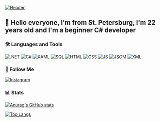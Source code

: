 [![Header](https://github.com/DedmasterDeveloper/DedmasterDeveloper/blob/main/assets/header.png)](https://www.instagram.com/dedmaster.developer/)

## 👋 Hello everyone, I'm from St. Petersburg, I'm 22 years old and I'm a beginner C# developer

### 🛠 Languages and Tools
![.NET](https://img.shields.io/badge/-.NET-2a2a2a?style=for-the-badge&logo=.NET&logoColor=652e79)
![C#](https://img.shields.io/badge/-C%23-2a2a2a?style=for-the-badge&logo=C&logoColor=652e79)
![XAML](https://img.shields.io/badge/-XAML-2a2a2a?style=for-the-badge&logo=XAML)
![SQL](https://img.shields.io/badge/-SQL-2a2a2a?style=for-the-badge&logo=mysql)
![HTML](https://img.shields.io/badge/-HTML-2a2a2a?style=for-the-badge&logo=html5)
![CSS](https://img.shields.io/badge/-CSS-2a2a2a?style=for-the-badge&logo=CSS3&logoColor=159aea)
![JS](https://shields.io/badge/JavaScript-F7DF1E?logo=JavaScript&logoColor=000&style=flat-square)
![JSOM](https://img.shields.io/badge/-JSON-2a2a2a?style=for-the-badge&logo=JSON)
![XML](https://img.shields.io/badge/-XML-2a2a2a?style=for-the-badge&logo=XML)

### 📲 Follow Me
[![Instagram](https://img.shields.io/badge/-Instagram-2a2a2a?style=for-the-badge&logo=instagram&)](https://www.instagram.com/dedmaster.developer/)

### 📊 Stats
[![Anurag's GitHub stats](https://github-readme-stats.vercel.app/api?username=DedmasterDeveloper&count_private=true&theme=onedark&show_icons=true)](https://github.com/anuraghazra/github-readme-stats)  

[![Top Langs](https://github-readme-stats.vercel.app/api/top-langs/?username=DedmasterDeveloper)](https://github.com/anuraghazra/github-readme-stats)
<!--
### Hi there 👋
**DedmasterDeveloper/DedmasterDeveloper** is a ✨ _special_ ✨ repository because its `README.md` (this file) appears on your GitHub profile.

Here are some ideas to get you started:

- 🔭 I’m currently working on ...
- 🌱 I’m currently learning ...
- 👯 I’m looking to collaborate on ...
- 🤔 I’m looking for help with ...
- 💬 Ask me about ...
- 📫 How to reach me: ...
- 😄 Pronouns: ...
- ⚡ Fun fact: ...
-->

